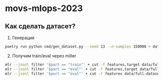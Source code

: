 # movs-mlops-2023

## Как сделать датасет?

1. Генерация

```bash
poetry run python cmd/gen_dataset.py --seed 13 --n-samples 150000 > data/full-dataset.jsonl
```

2. Получим train/eval через miller

```bash
mlr --jsonl filter '$part == "train"' + cut -f features,target data/full-dataset.jsonl > data/train.jsonl
mlr --jsonl filter '$part == "eval"' + cut -f features,target data/full-dataset.jsonl > data/eval.jsonl
mlr --jsonl filter '$part == "eval"' + cut -f features data/full-dataset.jsonl > data/eval-no-target.jsonl
```
